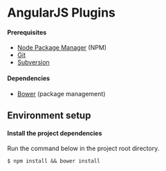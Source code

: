 AngularJS Plugins
=================

#### Prerequisites

* [Node Package Manager](https://npmjs.org/) (NPM)
* [Git](http://git-scm.com/)
* [Subversion](http://subversion.apache.org/)

#### Dependencies

* [Bower](http://bower.io/) (package management)

## Environment setup
#### Install the project dependencies
Run the command below in the project root directory.

    $ npm install && bower install
